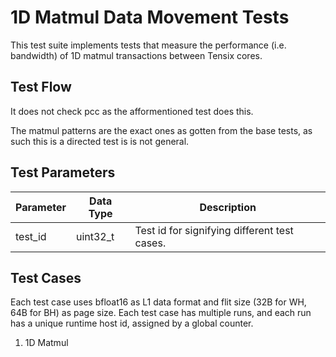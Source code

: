 # 1D Matmul Data Movement Tests

This test suite implements tests that measure the performance (i.e. bandwidth) of 1D matmul transactions between Tensix cores.

## Test Flow

It does not check pcc as the afformentioned test does this.

The matmul patterns are the exact ones as gotten from the base tests, as such this is a directed test is is not general.

## Test Parameters
| Parameter                 | Data Type                          | Description |
| ------------------------- | ---------------------              | ----------- |
| test_id                   | uint32_t                           | Test id for signifying different test cases. |

## Test Cases
Each test case uses bfloat16 as L1 data format and flit size (32B for WH, 64B for BH) as page size.
Each test case has multiple runs, and each run has a unique runtime host id, assigned by a global counter.

1. 1D Matmul
